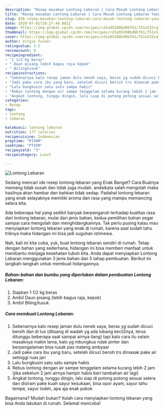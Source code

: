 ```yaml
---
description: "Resep masakan Lontong Lebaran | Cara Masak Lontong Lebaran Yang Enak Dan Mudah"
title: "Resep masakan Lontong Lebaran | Cara Masak Lontong Lebaran Yang Enak Dan Mudah"
slug: 826-resep-masakan-lontong-lebaran-cara-masak-lontong-lebaran-yang-enak-dan-mudah
date: 2020-07-01T20:27:44.881Z
image: https://img-global.cpcdn.com/recipes/cd1a95208bd0bf61/751x532cq70/lontong-lebaran-foto-resep-utama.jpg
thumbnail: https://img-global.cpcdn.com/recipes/cd1a95208bd0bf61/751x532cq70/lontong-lebaran-foto-resep-utama.jpg
cover: https://img-global.cpcdn.com/recipes/cd1a95208bd0bf61/751x532cq70/lontong-lebaran-foto-resep-utama.jpg
author: Virgie Tucker
ratingvalue: 3.5
reviewcount: 9
recipeingredient:
- "1 1/2 kg beras"
- " Daun pisang lebih bagus raja kepok"
- " Bitingtusuk"
recipeinstructions:
- "Sebenarnya kalo resep jaman dulu nenek saya, beras yg sudah dicuci bersih dan di tus (dituang di wadah yg ada lubang kecil2nya, terus ditunggu beberapa saat sampai airnya ilang) tapi kalo cara itu selain masaknya makin lama, kalo yg mbungkus ndak pinter dan berpengalaman bisa rusak pas mateng ambyaar"
- "Jadi pake cara ibu yang baru, setelah dicuci bersih trs dimasak pake air setinggi ruas jari"
- "Lalu bungkusin satu satu sampe habis"
- "Rebus lontong dengan air sampe tenggelam selama kurang lebih 2 jam (jika sebelum 2 jam airnya hampir habis beri tambahan air lagi)"
- "Angkat lontong, tunggu dingin, lalu siap di potong potong sesuai selera dan disiram pake kuah sayur kesukaan, bisa opor ayam, sayur tahu tempe, sayur lodeh, apa aja enak pokok"
categories:
- Resep
tags:
- lontong
- lebaran

katakunci: lontong lebaran 
nutrition: 177 calories
recipecuisine: Indonesian
preptime: "PT40M"
cooktime: "PT45M"
recipeyield: "3"
recipecategory: Lunch

---
```



![Lontong Lebaran](https://img-global.cpcdn.com/recipes/cd1a95208bd0bf61/751x532cq70/lontong-lebaran-foto-resep-utama.jpg)

Sedang mencari ide resep lontong lebaran yang Enak Banget? Cara Buatnya memang tidak susah dan tidak juga mudah. andaikata salah mengolah maka hasilnya akan hambar dan bahkan tidak sedap. Padahal lontong lebaran yang enak selayaknya memiliki aroma dan rasa yang mampu memancing selera kita.



Ada beberapa hal yang sedikit banyak berpengaruh terhadap kualitas rasa dari lontong lebaran, mulai dari jenis bahan, kedua pemilihan bahan segar sampai cara mengolah dan menghidangkannya. Tak perlu pusing kalau mau menyiapkan lontong lebaran yang enak di rumah, karena asal sudah tahu triknya maka hidangan ini bisa jadi suguhan istimewa.


Nah, kali ini kita coba, yuk, buat lontong lebaran sendiri di rumah. Tetap dengan bahan yang sederhana, hidangan ini bisa memberi manfaat untuk membantu menjaga kesehatan tubuh kita. Anda dapat menyiapkan Lontong Lebaran menggunakan 3 jenis bahan dan 5 tahap pembuatan. Berikut ini langkah-langkah untuk membuat hidangannya.

<!--inarticleads1-->

##### Bahan-bahan dan bumbu yang diperlukan dalam pembuatan Lontong Lebaran:

1. Siapkan 1 1/2 kg beras
1. Ambil  Daun pisang (lebih bagus raja, kepok)
1. Ambil  Biting/tusuk




<!--inarticleads2-->

##### Cara membuat Lontong Lebaran:

1. Sebenarnya kalo resep jaman dulu nenek saya, beras yg sudah dicuci bersih dan di tus (dituang di wadah yg ada lubang kecil2nya, terus ditunggu beberapa saat sampai airnya ilang) tapi kalo cara itu selain masaknya makin lama, kalo yg mbungkus ndak pinter dan berpengalaman bisa rusak pas mateng ambyaar
1. Jadi pake cara ibu yang baru, setelah dicuci bersih trs dimasak pake air setinggi ruas jari
1. Lalu bungkusin satu satu sampe habis
1. Rebus lontong dengan air sampe tenggelam selama kurang lebih 2 jam (jika sebelum 2 jam airnya hampir habis beri tambahan air lagi)
1. Angkat lontong, tunggu dingin, lalu siap di potong potong sesuai selera dan disiram pake kuah sayur kesukaan, bisa opor ayam, sayur tahu tempe, sayur lodeh, apa aja enak pokok




Bagaimana? Mudah bukan? Itulah cara menyiapkan lontong lebaran yang bisa Anda lakukan di rumah. Selamat mencoba!
